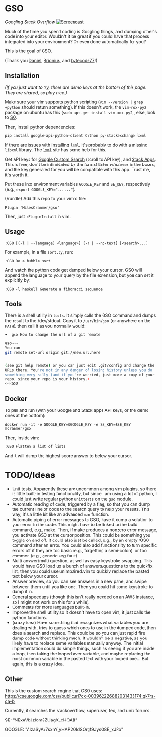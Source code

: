 # GSO
*Googling Stack Overflow*
[![Screencast](http://i.imgur.com/feBUqnJ.gif)](https://asciinema.org/a/123375)


Much of the time you spend coding is Googling things, and dumping
other's code into your editor. Wouldn't it be great if you could have
that process integrated into your environment? Or even done
automatically for you?

This is the goal of GSO.

(Thank you [Daniel](https://stackoverflow.com/a/35754890/2689923),
[Brionius](https://stackoverflow.com/a/18262384/2689923),
and [bytecode77](https://stackoverflow.com/a/29915909/2689923)!)

## Installation

*(If you just want to try,
there are demo keys at the bottom of this page.
They are shared, so play nice.)*

Make sure your vim supports python scripting (`vim --version | grep +python` should return something). 
If this doesn't work, the `vim-nox-py2` package on ubuntu has this (`sudo apt-get install vim-nox-py2`),
else, look to [SO](https://vi.stackexchange.com/questions/10242/vim-8-0-python-support).

Then, install python dependencies:

```` 
pip install google-api-python-client Cython py-stackexchange lxml
````

If there are issues with installing `lxml`, it's probably to do with a missing `libxml` library.
The [`lxml`](http://lxml.de/installation.html) site has some help for this.

Get API keys for [Google Custom Search](https://developers.google.com/custom-search/json-api/v1/overview)
(scroll to API key), and [Stack Apps](https://stackapps.com/apps/oauth/register). 
This is free, don't be intimidated by the forms!
Enter *whatever* in the boxes, and the key generated for you will be compatible with this app.
Trust me, it's worth it.

Put these into
environment variables `GOOGLE_KEY` and
`SE_KEY`, respectively (e.g., `export GOOGLE_KEY="......"`).

(Vundle) Add this repo to your vimrc file:

````
Plugin 'MilesCranmer/gso'
````

Then, just `:PluginInstall` in vim.

Usage
-----

````
:GSO [(-l | --language) <language>] [-n | --no-text] [<search>...]
````


For example, in a file `sort.py`, run:

````
:GSO Do a bubble sort
````

And watch the python code get dumped below your cursor.
GSO will append the language to your query by the file extension, but you can set it explicitly by:

````
:GSO -l haskell Generate a fibonacci sequence
````

## Tools

There is a shell utility in `tools`. It simply calls the GSO command and dumps the result to the /dev/stdout.
Copy it to `/usr/bin/gso` (or anywhere on the `PATH`), then call it as you normally would:

```bash
➜  gso How to change the url of a git remote

GSO>>>
You can
git remote set-url origin git://new.url.here


(see git help remote) or you can just edit .git/config and change the 
URLs there. You're not in any danger of losing history unless you do 
something very silly (and if you're worried, just make a copy of your 
repo, since your repo is your history.)
<<<GSO
```

Docker
------

To pull and run (with your Google and Stack apps API keys, or the demo ones at the bottom):

```` 
docker run -it -e GOOGLE_KEY=$GOOGLE_KEY -e SE_KEY=$SE_KEY mcranmer/gso
````

Then, inside vim:

```` 
:GSO Flatten a list of lists
````

And it will dump the highest score answer to below your cursor.

# TODO/Ideas

- Unit tests. Apparently these are uncommon among vim plugins, so there is little built-in testing functionality, but since I am using a lot of python, I could just write regular python `unittests` on the `gso` module.
- Automatic reading of code, triggered by a flag, so that you can dump the current line of code to the search query to help your results. This way, it's a little bit like an advanced `man` function.
- Automatic piping of error messages to GSO, have it dump a solution to your error in the code. This might have to be linked to the build command, e.g., make. Then, if make produces a nonzero error message, you activate GSO at the cursor position. This could be something you toggle on and off. It could also just be called, e.g., by an empty :GSO command after an error. You could also add functionality to turn specific errors off if they are too basic (e.g., forgetting a semi-colon), or too common (e.g., generic seg fault).
- Multi answer/multi question, as well as easy keystroke swapping. This would have GSO load up a bunch of answers/questions to the quickfix list, then you could use unimpaired.vim to quickly replace the pasted text below your cursor.
- Answer preview, so you can see answers in a new pane, and swipe between them until you like one. Then you could hit some keystroke to dump it in.
- General speedups (though this isn't really needed on an AWS instance, so I might not work on this for a while).
- Comments for more languages built-in.
- Improve the shell utility so it doesn't have to open vim, it just calls the python functions.
- (crazy idea) Have something that recognizes what variables you are dealing with, tries to guess which ones to use in the dumped code, then does a search and replace. This could be so you can just rapid fire dump code without thinking much. It wouldn't be a negative, as you likely have to replace some variables manually anyway. The initial implementation could do simple things, such as seeing if you are inside a loop, then taking the looped over variable, and maybe replacing the most common variable in the pasted text with your looped one... But again, this is a crazy idea.

## Other

This is the custom search engine that GSO uses: https://cse.google.com/cse/publicurl?cx=003962226882031433174:qk7rs-ca-bi

Currently, it searches the stackoverflow, superuser, tex, and unix forums.

SE: "NExeVkJzlom8ZUagXLcHQA(("

GOOGLE: "AIzaSyAk7sxnY_yHAP2OIdSOrgf9JysO8E_xJRo"
